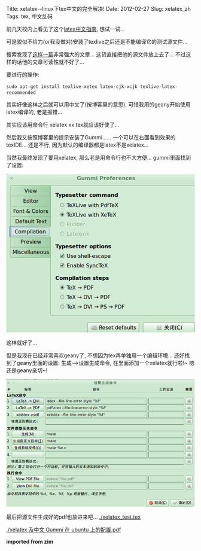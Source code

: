 Title: xelatex--linux下tex中文的完全解决!
Date: 2012-02-27
Slug: xelatex_zh
Tags: tex, 中文乱码

前几天校内上看见了这个[latex中文指南](http://page.renren.com/601024697/note/806581340?ref=share), 想试一试...

可是貌似不给力(or我没做对)安装了texlive之后还是不能编译它的测试源文件...

搜索发现了[这样一篇](http://blog.sina.com.cn/s/blog_4c20fe7b0100vjbj.html)非常强大的文章... 这货直接把他的源文件放上去了... 不过这样的话他的文章可读性就不好了...

要进行的操作:

    sudo apt-get install texlive-xetex latex-cjk-xcjk texlive-latex-recommended

其实好像这样之后就可以用中文了(按博客里的意思), 可惜我用的geany开始使用latex编译的, 老是报错...

其实应该用命令行 xelatex xx.tex就应该好使了...

然后我又按照博客里的提示安装了Gummi...... 一个可以在右面看到效果的texIDE... 还是不行, 因为默认的编译器都是latex不是xelatex...

当然我最终发现了要用xelatex, 那么老是用命令行也不大方便... gummi里面找到了设置:

![](../images/./xelatex_zh/pasted_image.png)

这样就好了...

但是我现在已经非常喜欢geany了, 不想因为tex再单独用一个编辑环境... 还好找到了geany里面的设置: 生成-->设置生成命令, 在里面添加一个xelatex就行啦!~ 嗯 还是geany亲切~!

![](../images/./xelatex_zh/pasted_image001.png)

最后把源文件生成好的pdf也放进来吧...
[./xelatex_test.tex](./xelatex_zh/xelatex_test.tex)

[./xelatex 及中文 Gummi 在 ubuntu 上的配置.pdf](./xelatex_zh/xelatex%20%E5%8F%8A%E4%B8%AD%E6%96%87%20Gummi%20%E5%9C%A8%20ubuntu%20%E4%B8%8A%E7%9A%84%E9%85%8D%E7%BD%AE.pdf) 


**imported from zim** 

